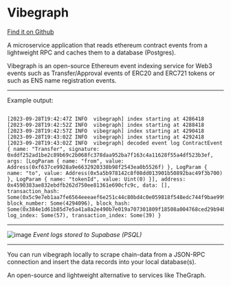 

# Vibegraph 

[Find it on Github](https://github.com/ethereumdegen/vibegraph-rs)
 

A microservice application that reads ethereum contract events from a lightweight RPC and caches them to a database (Postgres). 

Vibegraph is an open-source Ethereum event indexing service for Web3 events such as Transfer/Approval events of ERC20 and ERC721 tokens or such as ENS name registration events.  
  ___

   Example output: 
   ``` 
   
[2023-09-28T19:42:47Z INFO  vibegraph] index starting at 4286418
[2023-09-28T19:42:52Z INFO  vibegraph] index starting at 4288418
[2023-09-28T19:42:57Z INFO  vibegraph] index starting at 4290418
[2023-09-28T19:43:02Z INFO  vibegraph] index starting at 4292418
[2023-09-28T19:43:02Z INFO  vibegraph] decoded event log ContractEvent { name: "Transfer", signature: 0xddf252ad1be2c89b69c2b068fc378daa952ba7f163c4a11628f55a4df523b3ef, args: [LogParam { name: "from", value: Address(0xf637ce9928a9e6632920338b98f2543ea0b5526f) }, LogParam { name: "to", value: Address(0x5a5b978142c8f08dd013901b50892bac49f3b700) }, LogParam { name: "tokenId", value: Uint(0) }], address: 0x4590383ae832ebdfb262d750ee81361e690cfc9c, data: [], transaction_hash: Some(0x5c9e7eb1aa7fe6564eeeaef6e251c44c80bd4c0e059818f548edc744f9bae999), block_number: Some(4294096), block_hash: Some(0x384e1d61b85d7e5a41a8a2e490b7e019a707301809f18508a004768ced29b94b), log_index: Some(57), transaction_index: Some(39) }
  ```

  ___
  
  ![image](https://github.com/ethereumdegen/vibegraph-rs/assets/6249263/85bbdf4b-fcab-49e4-884b-65f038100381)
  _Event logs stored to Supabase (PSQL)_

 ___





You can run vibegraph locally to scrape chain-data from a JSON-RPC connection and insert the data records into your local database(s).  

An open-source and lightweight alternative to services like TheGraph.